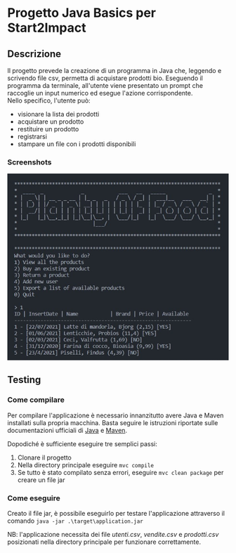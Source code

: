 # Progetto Java Basics per Start2Impact

## Descrizione

Il progetto prevede la creazione di un programma in Java che, leggendo e scrivendo file csv, permetta di acquistare prodotti bio.
Eseguendo il programma da terminale, all'utente viene presentato un prompt che raccoglie un input numerico ed esegue l'azione corrispondente.  
Nello specifico, l'utente può:

- visionare la lista dei prodotti
- acquistare un prodotto
- restituire un prodotto
- registrarsi
- stampare un file con i prodotti disponibili

### Screenshots

![Screen del programma da terminale](screenshot.jpg)

## Testing

### Come compilare

Per compilare l'applicazione è necessario innanzitutto avere Java e Maven installati sulla propria macchina.
Basta seguire le istruzioni riportate sulle documentazioni ufficiali di [Java](https://www.oracle.com/java/technologies/downloads/#java17) e [Maven](https://maven.apache.org/).

Dopodiché è sufficiente eseguire tre semplici passi:

1. Clonare il progetto
2. Nella directory principale eseguire `mvc compile`
3. Se tutto è stato compilato senza errori, eseguire `mvc clean package` per creare un file jar

### Come eseguire

Creato il file jar, è possibile eseguirlo per testare l'applicazione attraverso il comando `java -jar .\target\application.jar`

NB: l'applicazione necessita dei file _utenti.csv_, _vendite.csv_ e _prodotti.csv_ posizionati nella directory principale per funzionare correttamente.
